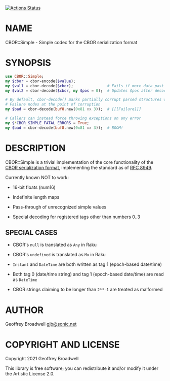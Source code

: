 [![Actions Status](https://github.com/japhb/CBOR-Simple/workflows/test/badge.svg)](https://github.com/japhb/CBOR-Simple/actions)

NAME
====

CBOR::Simple - Simple codec for the CBOR serialization format

SYNOPSIS
========

```raku
use CBOR::Simple;
my $cbor = cbor-encode($value);
my $val1 = cbor-decode($cbor);               # Fails if more data past first decoded value
my $val2 = cbor-decode($cbor, my $pos = 0);  # Updates $pos after decoding first value

# By default, cbor-decode() marks partially corrupt parsed structures with
# Failure nodes at the point of corruption
my $bad = cbor-decode(buf8.new(0x81 xx 3));  # [[[Failure]]]

# Callers can instead force throwing exceptions on any error
my $*CBOR_SIMPLE_FATAL_ERRORS = True;
my $bad = cbor-decode(buf8.new(0x81 xx 3));  # BOOM!
```

DESCRIPTION
===========

CBOR::Simple is a trivial implementation of the core functionality of the [CBOR serialization format](https://cbor.io/), implementing the standard as of [RFC 8949](https://tools.ietf.org/html/rfc8949).

Currently known NOT to work:

  * 16-bit floats (num16)

  * Indefinite length maps

  * Pass-through of unrecognized simple values

  * Special decoding for registered tags other than numbers 0..3

SPECIAL CASES
-------------

  * CBOR's `null` is translated as `Any` in Raku

  * CBOR's `undefined` is translated as `Mu` in Raku

  * `Instant` and `DateTime` are both written as tag 1 (epoch-based date/time)

  * Both tag 0 (date/time string) and tag 1 (epoch-based date/time) are read as `DateTime`

  * CBOR strings claiming to be longer than `2⁶‭³‭-1` are treated as malformed

AUTHOR
======

Geoffrey Broadwell <gjb@sonic.net>

COPYRIGHT AND LICENSE
=====================

Copyright 2021 Geoffrey Broadwell

This library is free software; you can redistribute it and/or modify it under the Artistic License 2.0.

